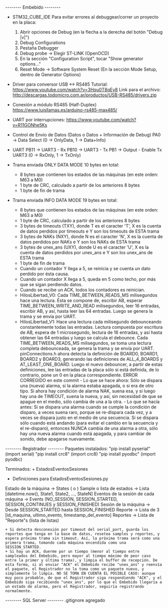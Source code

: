 --------	Embebido    --------
+ STM32_CUBE_IDE Para evitar errores al debuggear/correr un proyecto en la placa:
	1. Abrir opciones de Debug (en la flecha a la derecha del botón "Debug |v|")
	2. Debug Configurations
	3. Pestaña Debugger
	4. Debug probe -> Elegir ST-LINK (OpenOCD)
	5. En la sección "Configuration Script", tocar "Show generator options..."
	6. Reset Mode -> Software System Reset (En la sección Mode Setup, dentro de Generator Options)


+ Driver para conversor USB <-> RS485
Tutorial:
	https://www.youtube.com/watch?v=3Hqu0T8qEy8
Link para el archivo:
	http://descargas.todomicro.com.ar/productos/USB-RS485/drivers.zip


+ Conexión a módulo RS485 (Half-Duplex)
	https://www.luisllamas.es/arduino-rs485-max485/

+ UART por interrupciones:
	https://www.youtube.com/watch?v=R11GONhe5Ks

 * Control de Envío de Datos (Datos o Datos + Información de Debug)
	PA0  -> Data Select (0 -> OnlyData, 1 -> Data+Info)

 * UART
	PB11 -> UART3 - Rx
	PB10 -> UART3 - Tx
	PB1  -> Output - Enable Tx UART3 (0 -> RxOnly, 1 -> TxOnly)


+ Trama enviada ONLY DATA MODE
10 bytes en total:
	- 8 bytes que contienen los estados de las máquinas (en este orden: M63 a M0)
	- 1 byte de CRC, calculado a partir de los anteriores 8 bytes
	- 1 byte de fin de trama
+ Trama enviada INFO DATA MODE
19 bytes en total:
	- 8 bytes que contienen los estados de las máquinas (en este orden: M63 a M0)
	- 1 byte de CRC, calculado a partir de los anteriores 8 bytes
	- 3 bytes de timeouts (TXY), donde T es el caracter 'T', X es la cuenta de datos perdidos por timeouts e Y son los timeouts de ESTA trama
	- 3 bytes de NAKs (NXY), donde N es el caracter 'N', X es la cuenta de datos perdidos por NAKs e Y son los NAKs de ESTA trama
	- 3 bytes de unex_ans (UXY), donde U es el caracter 'U', X es la cuenta de datos perdidos por unex_ans e Y son los unex_ans de ESTA trama
	- 1 byte de fin de trama
	
	* Cuando un contador Y llega a 5, se reinicia y se cuenta un dato perdido por ésta causa.
	* Cuando un contador X llega a 5, queda en 5 como techo, por más que se sigan perdiendo datos.
	* Cuando se recibe un ACK, todos los contadores es reinician.


	+ HilosLibertad_V0: Cada TIME_BETWEEN_READS_MS milisegundos hace una lectura. Ésta se compone de, escribir AB, esperar TIME_BETWEEN_WRITE_AND_READ milisegundos, leer 16 entradas, escribir AB, y así, hasta leer las 64 entradas. Luego se genera la trama y se envía por UART.
	+ HilosLibertad_V1: Hace una lectura cada milisegundo debounceando constantemente todas las entradas. Lectura compuesta por escritura de AB, espera de 1 microsegundo, lectura de 16 entradas, y así hasta obtener las 64 entradas y luego se calcula el debounce. Cada TIME_BETWEEN_READS_MS milisegundos, se toma una lectura completa debounceada, se genera la trama y se envía por UART.
	pinConnections.h ahora detecta la definición de BOARD0, BOARD1, BOARD2 y BOARD3, generando las definiciones de ALL_4_BOARDS y AT_LEAST_ONE_BOARD. Luego el nuevo debouncer, a partir de estas definiciones, lee las entradas de la placa sólo si está definida, de lo contrario, pone un 0 en la placa correspondiente.
	ERROR CORREGIDO en este commit - Lo que se hace ahora: Sólo se dispara una (nueva) alarma, si la alarma estaba apagada, o si era de otro tipo. Si ahora hay condición de alarma NAK, suena esa, y si luego hay una de TIMEOUT, suena la nueva, y así, sin necesidad de que se apague en el medio, sólo cambia de una a la otra.	       - Lo que se hacía antes: Si se dispara una alarma cuando se cumple la condición de disparo, a veces suena raro, porque se re-dispara cada vez, y a veces se dispara justo en el medio de una secuencia. Si se dispara sólo cuando está andando (para evitar el cambio en la secuencia y el re-disparo), entonces NUNCA cambia de una alarma a otra, sólo hay una nueva alarma cuando está apagada, y para cambiar de sonido, debe apagarse nuevamente.
	


--------	Registrador    --------
Paquetes instalados:
    "pip install pyserial" (import serial)
    "pip install crc8" (import crc8)
    "pip install pyodbc" (import pyodbc)

Terminados:
    + EstadosEventosSesiones
* Definiciones para EstadosEventosSesiones.py

Estado de la máquina                    -> States (<STOPPED> o <WORKING>)
Sample o lista de estados               -> Lista [datetime.now(), State1, State2, ..., StateN]
Eventos de la sesión de cada máquina    -> Events (NO_SESSION, SESSION_STARTED, SESSION_CONTINUES y SESSION_FINISHED)
Sesión de la máquina			-> Desde SESSION_STARTED hasta SESSION_FINISHED
Reporte					-> Lista de 3 [id_maquina, ultimo_evento, timestamp_del_evento]
Reportes                       		-> Lista de "Reporte"s (lista de listas)



	+ Si detecta desconexión por timeout del serial_port, guarda los reportes que tenga en la base de datos, resetea samples y reportes, y espera próxima trama sin timeout. Así, la próxima trama será como una primera trama, tomando cada máquina encendida como una SESSION_STARTED.
	+ Si hay un ACK, duerme por un tiempo (menor al tiempo entre sampleados del Embebido, pero mayor al tiempo máximo de peor caso entre la primer y última trama), y limpia el buffer de recepción. De esta forma, si al enviar "ACK" el Embebido recibe "unex_ans" y reenvía el paquete, el Registrador no lo toma como un paquete nuevo, y simplemente lo limpia. NO SE TOMA EN CUENTA EL POSIBLE CASO: aunque muy poco probable, de que el Registrador siga respondiendo "ACK", y el Embebido siga recibiendo "unex_ans", por lo que el Embebido llegaría a un estado de alarma, pero el Registrador, seguiría registrando normalmente.

--------	SQL Server    --------
.gitignore agregado
